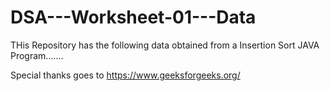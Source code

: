 # DSA---Worksheet-01---Data

THis Repository has the following data obtained from a Insertion Sort JAVA Program.......


  Special thanks goes to https://www.geeksforgeeks.org/
